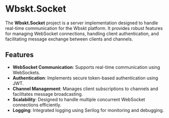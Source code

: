 # Wbskt.Socket

The **Wbskt.Socket** project is a server implementation designed to handle real-time communication for the Wbskt platform. It provides robust features for managing WebSocket connections, handling client authentication, and facilitating message exchange between clients and channels.

## Features

- **WebSocket Communication**: Supports real-time communication using WebSockets.
- **Authentication**: Implements secure token-based authentication using JWT.
- **Channel Management**: Manages client subscriptions to channels and facilitates message broadcasting.
- **Scalability**: Designed to handle multiple concurrent WebSocket connections efficiently.
- **Logging**: Integrated logging using Serilog for monitoring and debugging.